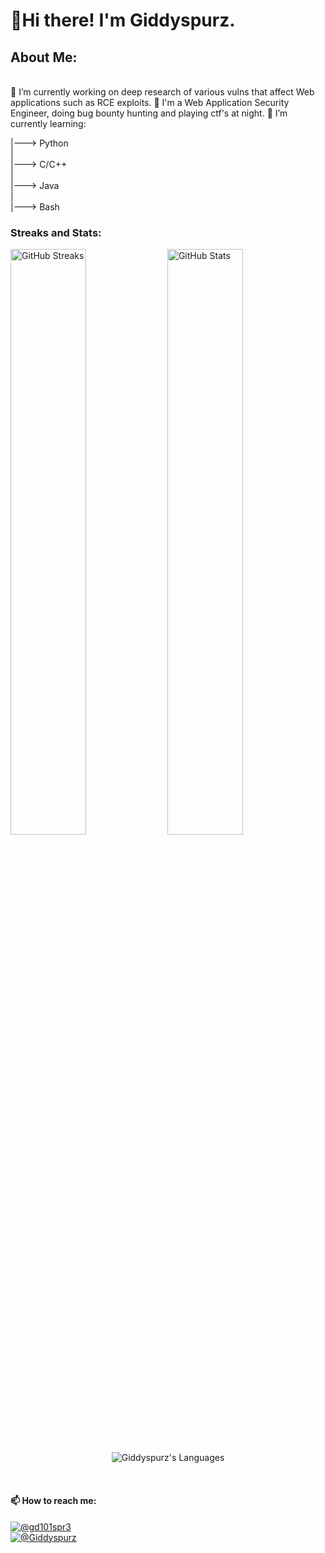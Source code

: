 <h1 align="centre">👋Hi there! I'm Giddyspurz.</h1>
<h2 align="left">About Me:</h2>
<br>
🔭 I’m currently working on deep research of various vulns that affect Web applications such as RCE exploits.
👀 I'm a Web Application Security Engineer, doing bug bounty hunting and playing ctf's at night.
🌱 I’m currently learning:
    
   |---> Python <br>
   | <br>
   |---> C/C++  <br>
   |<br>
   |---> Java  <br>
   |<br>
   |---> Bash <br>
    
<h3 align=left>Streaks and Stats:</h3>
<p align="left">
  <img src="https://github-readme-streak-stats.herokuapp.com/?user=Giddyspurz&amp;theme=nord" alt="GitHub Streaks" width="49%" />

   <img src="https://github-readme-stats.vercel.app/api?username=Giddyspurz&show_icons=true&theme=nord" alt="GitHub Stats" width="49%" />

</p>
<p align="center"> <img align="center" src="https://github-readme-stats.vercel.app/api/top-langs/?username=Giddyspurz&theme=nord" alt="Giddyspurz's Languages"> </p>
<br>
<h4 align="left">📫 How to reach me:</h4>
<p align="left">
<a href="https://twitter.com/gd101spr3" target="blank"><img src="https://img.shields.io/twitter/follow/gd101spr3?logo=twitter&style=social"    alt="@gd101spr3"/> <br>
<a href="https://t.me/Giddyspurz" target="blank"><img src="https://img.shields.io/badge/%40Giddyspurz-Telegram-blue" alt="@Giddyspurz" />  
 </p>
